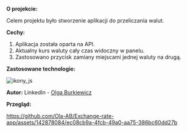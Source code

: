 **O projekcie:**


Celem projektu było stworzenie aplikacji do przeliczania walut.

**Cechy:**
1.	Aplikacja została oparta na API.
2.	Aktualny kurs waluty cały czas widoczny w panelu.
3.	Zastosowano przycisk zamiany miejscami jednej waluty na drugą.
   
**Zastosowane technologie:** 

![ikony_js](https://github.com/Ola-AB/Exchange-rate-app/assets/142878084/f466bc88-fd12-4d1f-b0b9-117311effa91)

**Autor:**
LinkedIn - [Olga Burkiewicz](https://www.linkedin.com/in/olga-burkiewicz-990058a4/)


**Przegląd:**

https://github.com/Ola-AB/Exchange-rate-app/assets/142878084/ec08cb9a-4fcb-49a0-aa75-386bc60dd27b

